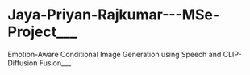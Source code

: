 # Jaya-Priyan-Rajkumar---MSe-Project___
Emotion-Aware Conditional Image Generation using Speech and CLIP-Diffusion Fusion___
